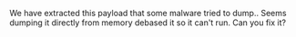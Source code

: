 We have extracted this payload that some malware tried to dump.. Seems dumping it directly from memory debased it so it can't run. Can you fix it?

